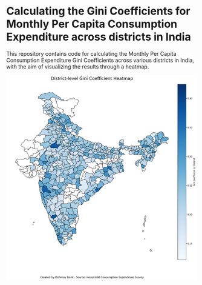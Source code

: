 # Calculating the Gini Coefficients for Monthly Per Capita Consumption Expenditure across districts in India
This repository contains code for calculating the Monthly Per Capita Consumption Expenditure Gini Coefficients across various districts in India, with the aim of visualizing the results through a heatmap.

![Gini Coefficient Heatmap](https://github.com/bishmaybarik/ginicoeff_india/raw/main/India_District_State_Gini/04.%20Figures/gini_heatmap_shades_of_blue.png)
